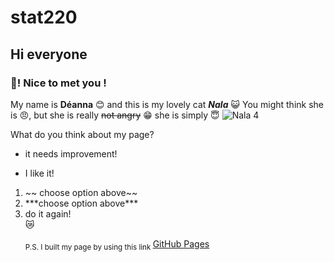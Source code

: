 # stat220
## Hi everyone
### 👋! Nice to met you ! 

My name is **Déanna** 😊 and this is my lovely cat ***Nala*** :smiley_cat: You might think she is 😠, but she is really ~~not angry~~ 😁 she is simply 😇
![Nala 4](https://user-images.githubusercontent.com/126633684/222025927-a74dd452-490b-488d-80cf-02ba7c0ec7d6.jpg)

What do you think about my page?
* it needs improvement!
- I like it!

<ol>
  <li>~~ choose option above~~ </li>
  <li>***choose option above*** </li>
  <li> do it again!</li>  😿
  
  
  

<sub> P.S. I built my page by using this link </sub> [GitHub Pages](https://github.com)

